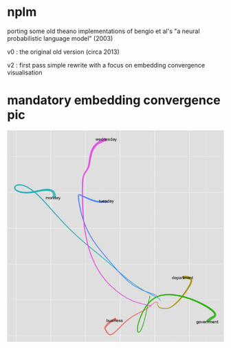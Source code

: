 # nplm

porting some old theano implementations of bengio et al's "a neural probabilistic language model" (2003)

v0 : the original old version (circa 2013)

v2 : first pass simple rewrite with a focus on embedding convergence visualisation

# mandatory embedding convergence pic

![embeddings](nplm/v0/embeddings.png?raw=true "embeddings")

